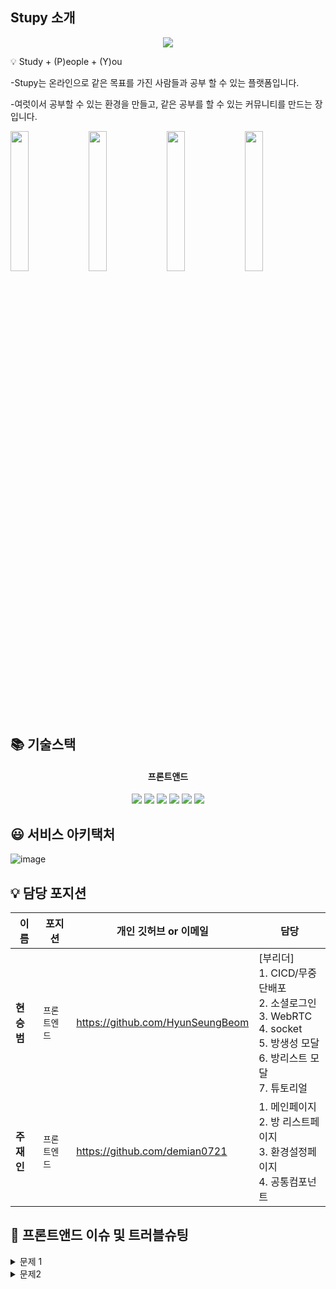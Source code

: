 ## Stupy 소개
<div align="center">
<img src="https://s3.us-west-2.amazonaws.com/secure.notion-static.com/0b561a64-96a8-4fbc-bb57-05cbff6d3e48/StupyLogo%28160_160%29.png?X-Amz-Algorithm=AWS4-HMAC-SHA256&X-Amz-Content-Sha256=UNSIGNED-PAYLOAD&X-Amz-Credential=AKIAT73L2G45EIPT3X45%2F20220801%2Fus-west-2%2Fs3%2Faws4_request&X-Amz-Date=20220801T070401Z&X-Amz-Expires=86400&X-Amz-Signature=d56eed5d20141c803c619a48ebccf5bdf7e2345df257404c9bd73ad3ee0e67d5&X-Amz-SignedHeaders=host&response-content-disposition=filename%20%3D%22StupyLogo%28160_160%29.png%22&x-id=GetObject"/> 
</div>
<p fontWeight="bold">💡 Study + (P)eople + (Y)ou</p> 
<p>-Stupy는 온라인으로 같은 목표를 가진 사람들과 공부 할 수 있는 플랫폼입니다.</p>
<p>-여럿이서 공부할 수 있는 환경을 만들고, 같은 공부를 할 수 있는 커뮤니티를 만드는 장입니다.</p>
<div display="flex">
<img src= "https://s3.us-west-2.amazonaws.com/secure.notion-static.com/79592240-07bb-46b6-9f98-6fcb6f3a3fdd/Apple_iPhone_11_Pro_Max_Screenshot_0.png?X-Amz-Algorithm=AWS4-HMAC-SHA256&X-Amz-Content-Sha256=UNSIGNED-PAYLOAD&X-Amz-Credential=AKIAT73L2G45EIPT3X45%2F20220801%2Fus-west-2%2Fs3%2Faws4_request&X-Amz-Date=20220801T093353Z&X-Amz-Expires=86400&X-Amz-Signature=e4823aa4a1d5254a28dac2ac489fa5ecec47bee1247431b7681b16e0ed7934a3&X-Amz-SignedHeaders=host&response-content-disposition=filename%20%3D%22Apple%2520iPhone%252011%2520Pro%2520Max%2520Screenshot%25200.png%22&x-id=GetObject" width= "24%"/>
<img src ="https://s3.us-west-2.amazonaws.com/secure.notion-static.com/125847d3-c961-4654-aa9f-fe83044fd983/Apple_iPhone_11_Pro_Max_Screenshot_1.png?X-Amz-Algorithm=AWS4-HMAC-SHA256&X-Amz-Content-Sha256=UNSIGNED-PAYLOAD&X-Amz-Credential=AKIAT73L2G45EIPT3X45%2F20220801%2Fus-west-2%2Fs3%2Faws4_request&X-Amz-Date=20220801T093654Z&X-Amz-Expires=86400&X-Amz-Signature=39b1d75af378c45e17e621eb829f23c7ca21fe0bf40ca48e1050ee88127b2978&X-Amz-SignedHeaders=host&response-content-disposition=filename%20%3D%22Apple%2520iPhone%252011%2520Pro%2520Max%2520Screenshot%25201.png%22&x-id=GetObject" width="24%"/>
<img src="https://s3.us-west-2.amazonaws.com/secure.notion-static.com/d35172a4-f4a6-4ae5-9243-e6a3e54ff62a/Apple_iPhone_11_Pro_Max_Screenshot_2.png?X-Amz-Algorithm=AWS4-HMAC-SHA256&X-Amz-Content-Sha256=UNSIGNED-PAYLOAD&X-Amz-Credential=AKIAT73L2G45EIPT3X45%2F20220801%2Fus-west-2%2Fs3%2Faws4_request&X-Amz-Date=20220801T093732Z&X-Amz-Expires=86400&X-Amz-Signature=018fb90b82233dbb7827f4e44813093b543dea309ca1a2eddd1eb6d2b750dd3b&X-Amz-SignedHeaders=host&response-content-disposition=filename%20%3D%22Apple%2520iPhone%252011%2520Pro%2520Max%2520Screenshot%25202.png%22&x-id=GetObject" width="24%" />
<img src="https://s3.us-west-2.amazonaws.com/secure.notion-static.com/5964007a-cfd9-4898-9936-a3d615515a51/Apple_iPhone_11_Pro_Max_Screenshot_3.png?X-Amz-Algorithm=AWS4-HMAC-SHA256&X-Amz-Content-Sha256=UNSIGNED-PAYLOAD&X-Amz-Credential=AKIAT73L2G45EIPT3X45%2F20220801%2Fus-west-2%2Fs3%2Faws4_request&X-Amz-Date=20220801T093811Z&X-Amz-Expires=86400&X-Amz-Signature=0b5dfbc5169b72e1c1d55223f1031003ee991f628e6b4bb0db5f2ca5d9a822ae&X-Amz-SignedHeaders=host&response-content-disposition=filename%20%3D%22Apple%2520iPhone%252011%2520Pro%2520Max%2520Screenshot%25203.png%22&x-id=GetObject" width="24%" />


</div>

## 📚 기술스택

<h4 align="center">프론트앤드</h4>

<div align="center">
<img src="https://img.shields.io/badge/TypeScript-3178C6?style=for-the-badge&logo=TypeScript&logoColor=white"/>
<img src="https://img.shields.io/badge/React-61DAFB?style=for-the-badge&logo=React&logoColor=white"/>
<img src="https://img.shields.io/badge/styled components-DB7093?style=for-the-badge&logo=styled-components&logoColor=white"/>
<img src="https://img.shields.io/badge/Socket.io-010101?style=for-the-badge&logo=socket.io&logoColor=white"/>
<img src="https://img.shields.io/badge/WebRTC-333333?style=for-the-badge&logo=webrtc&logoColor=white"/>
<img src="https://img.shields.io/badge/Recoil-3578E5?style=for-the-badge&logo=recoil&logoColor=white"/>
</div>

## 😃 서비스 아키택처
![image](https://github.com/user-attachments/assets/530d3a89-1562-479c-8194-062d760a52cd)

## 💡 담당 포지션
| 이름       | 포지션       | 개인 깃허브 or 이메일          | 담당                             |
| ---------- | ------------ | ------------------------------ |  ------------------------------ |
| **현승범** | `프론트엔드` | https://github.com/HyunSeungBeom| [부리더]<br/>1. CICD/무중단배포 <br/> 2. 소셜로그인<br/> 3. WebRTC<br/> 4. socket<br/> 5. 방생성 모달 <br/> 6. 방리스트 모달<br/> 7. 튜토리얼 
| **주재인** | `프론트엔드` | https://github.com/demian0721 | 1. 메인페이지<br/> 2. 방 리스트페이지<br/> 3. 환경설정페이지 <br/>4. 공통컴포넌트<br/>

## 🚀 프론트앤드 이슈 및 트러블슈팅
<details>
<summary> 문제 1</summary> </br>
👉 state 값이 바뀌는 경우에 리액트 특성상 페이지가 Redirect 되어서 소켓 아이디가 변하는 현상 발생. </br></br>
   ▶️ 페이지에 들어가기 전 유저가 보이지 않는 컴포넌트를 만들어 그 곳에서 socket 연결 후, 유저가
보이는 페이지로 가게끔 설정. 그러면 페이지에서 Redirect 되어도 소켓은 페이지 밖에 있으니 소켓
아이디가 변하지 않음!</br>

</details>
<details>
<summary>문제2</summary> </br>
👉 유저가 소켓에 비정상 접근을 시도했을 때(stupy.co.kr/room/@!#$!@!)로 직접 입력해서 들어올 때,
userId를 받지 못하고, socket에 계속 연결 시도하는 오류 발생 이로 인해, 서버 과부하  </br>
</br>
   ▶️ 로그인이 안된 유저인 경우 => ProtectedRoute를 이용 
유저가 토큰이 없고, 비정상 접근을 시도 했을 때( stupy.co.kr/!#@#)
토큰이 있는지 없는지 파악 후 없으면 redirect를 로그인창으로 시킴 </br>
   </br>
   ▶️  로그인이 된 유저인 경우 => socket이 null 값일 땐 socket을 직접 연결하는 것이 아니라 그 전에 beforesocket이라는
api를 통해 isSuccess 되면 socket연결 하게끔 설정 만약 beforesocket에서 에러가 나면 navigate를 통해
전 화면으로 돌아가게끔 설정!
   </details>
     
